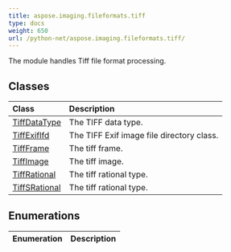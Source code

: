 ```yaml
---
title: aspose.imaging.fileformats.tiff
type: docs
weight: 650
url: /python-net/aspose.imaging.fileformats.tiff/
---
```



The module handles Tiff file format processing.

## **Classes**
| **Class** | **Description** |
| :- | :- |
| [TiffDataType](/imaging/python-net/aspose.imaging.fileformats.tiff/tiffdatatype/) | The TIFF data type. |
| [TiffExifIfd](/imaging/python-net/aspose.imaging.fileformats.tiff/tiffexififd/) | The TIFF Exif image file directory class. |
| [TiffFrame](/imaging/python-net/aspose.imaging.fileformats.tiff/tiffframe/) | The tiff frame. |
| [TiffImage](/imaging/python-net/aspose.imaging.fileformats.tiff/tiffimage/) | The tiff image. |
| [TiffRational](/imaging/python-net/aspose.imaging.fileformats.tiff/tiffrational/) | The tiff rational type. |
| [TiffSRational](/imaging/python-net/aspose.imaging.fileformats.tiff/tiffsrational/) | The tiff rational type. |
## **Enumerations**
| **Enumeration** | **Description** |
| :- | :- |
